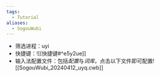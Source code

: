 ```yaml
---
tags:
  - Tutorial
aliases:
  - SogouWubi
---
```

- 筛选进程：uyi
- 快捷键：![[快捷键#^e5y2ue]]
- 输入法配置文件：包括*配置*与*词库*，点击以下文件即可配置![[SogouWubi_20240412_uyq.cwb]]